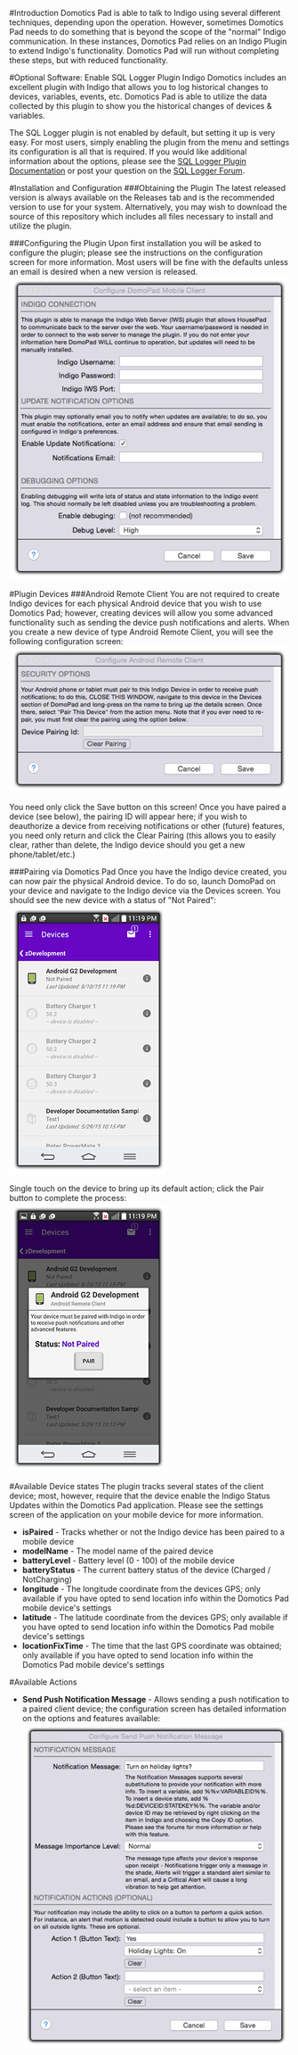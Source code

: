 #Introduction
Domotics Pad is able to talk to Indigo using several different techniques, depending upon the operation. However, sometimes Domotics Pad needs to do something that is beyond the scope of the "normal" Indigo communication. In these instances, Domotics Pad relies on an Indigo Plugin to extend Indigo's functionality. Domotics Pad will run without completing these steps, but with reduced functionality.


#Optional Software: Enable SQL Logger Plugin
Indigo Domotics includes an excellent plugin with Indigo that allows you to log historical changes to devices, variables, events, etc. Domotics Pad is able to utilize the data collected by this plugin to show you the historical changes of devices & variables.

The SQL Logger plugin is not enabled by default, but setting it up is very easy. For most users, simply enabling the plugin from the menu and settings its configuration is all that is required. If you would like additional information about the options, please see the [SQL Logger Plugin Documentation](http://www.indigodomo.com/wiki/doku.php?id=plugins:sql_logger) or post your question on the [SQL Logger Forum](http://forums.indigodomo.com/viewforum.php?f=98).

#Installation and Configuration
###Obtaining the Plugin
The latest released version is always available on the Releases tab and is the recommended version to use for your system. Alternatively, you may wish to download the source of this repository which includes all files necessary to install and utilize the plugin.

###Configuring the Plugin
Upon first installation you will be asked to configure the plugin; please see the instructions on the configuration screen for more information. Most users will be fine with the defaults unless an email is desired when a new version is released.<br />
![Plugin Configuration Screen](<Documentation/Help/PluginConfigurationScreen.png>)

#Plugin Devices
###Android Remote Client
You are not required to create Indigo devices for each physical Android device that you wish to use Domotics Pad; however, creating devices will allow you some advanced functionality such as sending the device push notifications and alerts. When you create a new device of type Android Remote Client, you will see the following configuration screen:<br />
![Android Remote Client Configuration Screen](<Documentation/Help/AndroidClientDeviceConfigScreen.png>)

You need only click the Save button on this screen! Once you have paired a device (see below), the pairing ID will appear here; if you wish to deauthorize a device from receiving notifications or other (future) features, you need only return and click the Clear Pairing (this allows you to easily clear, rather than delete, the Indigo device should you get a new phone/tablet/etc.)

###Pairing via Domotics Pad
Once you have the Indigo device created, you can now pair the physical Android device. To do so, launch DomoPad on your device and navigate to the Indigo device via the Devices screen. You should see the new device with a status of "Not Paired":<br />
![Domotics Pad Devices Screen](<Documentation/Help/DomoticsPad_DeviceListing_Unpaired.png>)

Single touch on the device to bring up its default action; click the Pair button to complete the process:<br />
![Domotics Pad Pairing Screen](<Documentation/Help/DomoticsPad_DeviceListing_PairAction.png>)

#Available Device states
The plugin tracks several states of the client device; most, however, require that the device enable the Indigo Status Updates within the Domotics Pad application.  Please see the settings screen of the application on your mobile device for more information.

- **isPaired** - Tracks whether or not the Indigo device has been paired to a mobile device
- **modelName** - The model name of the paired device
- **batteryLevel** - Battery level (0 - 100) of the mobile device
- **batteryStatus** - The current battery status of the device (Charged / NotCharging)
- **longitude** - The longitude coordinate from the devices GPS; only available if you have opted to send location info within the Domotics Pad mobile device's settings
- **latitude** - The latitude coordinate from the devices GPS; only available if you have opted to send location info within the Domotics Pad mobile device's settings
- **locationFixTime** - The time that the last GPS coordinate was obtained; only available if you have opted to send location info within the Domotics Pad mobile device's settings

#Available Actions
- **Send Push Notification Message** - Allows sending a push notification to a paired client device; the configuration screen has detailed information on the options and features available:<br />
![Push Notification Action Configuration Screen](<Documentation/Help/PushNotificationConfigScreen.png>)